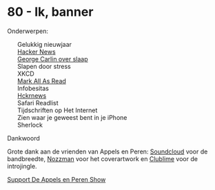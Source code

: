 # 80 - Ik, banner

<p>Onderwerpen:</p>

<p><ul>Gelukkig nieuwjaar<br />
<a href="https://news.ycombinator.com/">Hacker News</a><br />
<a href="https://www.goodreads.com/work/quotes/805035-brain-droppings">George Carlin over slaap</a><br />
Slapen door stress<br />
XKCD<br />
<a href="http://markallasread.com/">Mark All As Read</a><br />
Infobesitas<br />
<a href="http://appelsenperenshow.nl/hckrnews.com">Hckrnews</a><br />
Safari Readlist<br />
Tijdschriften op Het Internet<br />
Zien waar je geweest bent in je iPhone<br />
Sherlock<br />
</ul>Dankwoord</p>

<p>Grote dank aan de vrienden van Appels en Peren: <a href="http://soundcloud.com/">Soundcloud</a> voor de bandbreedte, <a href="http://www.nozzman.com/">Nozzman</a> voor het coverartwork en <a href="http://twitter.com/#!/clublime">Clublime</a> voor de introjingle. </p><p><a href="https://www.patreon.com/appelsenperenshow" rel="payment">Support De Appels en Peren Show</a></p>